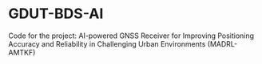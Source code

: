 # GDUT-BDS-AI
Code for the project: AI-powered GNSS Receiver for Improving Positioning Accuracy and Reliability in Challenging Urban Environments (MADRL-AMTKF)
